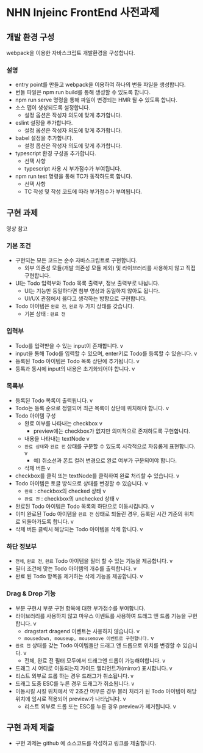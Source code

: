 # NHN Injeinc FrontEnd 사전과제

## 개발 환경 구성

webpack을 이용한 자바스크립트 개발환경을 구성합니다.

### 설명

- entry point를 만들고 webpack을 이용하여 하나의 번들 파일을 생성합니다.
- 번들 파일은 npm run build를 통해 생성할 수 있도록 합니다.
- npm run serve 명령을 통해 파일이 변경되는 HMR 될 수 있도록 합니다.
- 소스 맵이 생성되도록 설정합니다.
  - 설정 옵션은 작성자 의도에 맞게 추가합니다.
- eslint 설정을 추가합니다.
  - 설정 옵션은 작성자 의도에 맞게 추가합니다.
- babel 설정을 추가합니다.
  - 설정 옵션은 작성자 의도에 맞게 추가합니다.
- typescript 환경 구성을 추가합니다.
  - 선택 사항
  - typescript 사용 시 부가점수가 부여됩니다.
- npm run test 명령을 통해 TC가 동작하도록 합니다.
  - 선택 사항
  - TC 작성 및 작성 코드에 따라 부가점수가 부여됩니다.

## 구현 과제

영상 참고

### 기본 조건

- 구현되는 모든 코드는 순수 자바스크립트로 구현합니다.
  - 외부 의존성 모듈(개발 의존성 모듈 제외) 및 라이브러리를 사용하지 않고 직접 구현합니다.
- UI는 Todo 입력부와 Todo 목록 출력부, 정보 출력부로 나뉩니다.
  - UI는 기능만 동일하다면 첨부 영상과 동일하지 않아도 됩니다.
  - UI/UX 관점에서 옳다고 생각하는 방향으로 구현합니다.
- Todo 아이템은 `완료 전`, `완료` 두 가지 상태를 갖습니다.
  - 기본 상태 : `완료 전`

### 입력부

- Todo를 입력받을 수 있는 input이 존재합니다. v
- input을 통해 Todo를 입력할 수 있으며, enter키로 Todo를 등록할 수 있습니다. v
- 등록된 Todo 아이템은 Todo 목록 상단에 추가됩니다. v
- 등록과 동시에 input의 내용은 초기화되어야 합니다. v

### 목록부

- 등록된 Todo 목록이 출력됩니다. v
- Todo는 등록 순으로 정렬되어 최근 목록이 상단에 위치해야 합니다. v
- Todo 아이템 구성
  - 완료 여부를 나타내는 checkbox v
    - preview에는 checkbox가 없지만 의미적으로 존재하도록 구현합니다.
  - 내용을 나타내는 textNode v
  - `완료 상태`와 `완료 전` 상태를 구분할 수 있도록 시각적으로 자유롭게 표현합니다. v
    - 예) 취소선과 폰트 컬러 변경으로 완료 여부가 구분되어야 합니다.
  - 삭제 버튼 v
- checkbox를 클릭 또는 textNode를 클릭하여 완료 처리할 수 있습니다. v
- Todo 아이템은 토글 방식으로 상태를 변경할 수 있습니다. v
  - `완료` : checkbox의 checked 상태 v
  - `완료 전` : checkbox의 unchecked 상태 v
- 완료된 Todo 아이템은 Todo 목록의 하단으로 이동시킵니다. v
- 이미 완료된 Todo 아이템을 `완료 전` 상태로 되돌린 경우, 등록된 시간 기준의 위치로 되돌아가도록 합니다. v
- 삭제 버튼 클릭시 해당되는 Todo 아이템을 삭제 합니다. v

### 하단 정보부

- `전체`, `완료 전`, `완료` Todo 아이템을 필터 할 수 있는 기능을 제공합니다. v
- 필터 조건에 맞는 Todo 아이템의 개수를 출력합니다. v
- 완료 된 Todo 항목을 제거하는 삭제 기능을 제공합니다. v

### Drag & Drop 기능

- 부분 구현시 부분 구현 항목에 대한 부가점수를 부여합니다.
- 라이브러리를 사용하지 않고 마우스 이벤트를 사용하여 드래그 앤 드롭 기능을 구현합니다. v
  - dragstart dragend 이벤트는 사용하지 않습니다. v
  - `mousedown, mouseup, mousemove 이벤트로 구현합니다.` v
- `완료 전` 상태를 갖는 Todo 아이템들만 드래그 앤 드롭으로 위치를 변경할 수 있습니다. v
  - 전체, 완료 전 필터 모두에서 드래그앤 드롭이 가능해야합니다. v
- 드래그 시 어디로 이동되는지 가이드 엘리먼트가(mirror) 표시합니다. v
- 리스트 외부로 드롭 하는 경우 드래그가 취소됩니다. v
- 드래그 도중 ESC를 누른 경우 드래그가 취소됩니다. v
- 이동시킬 시킬 위치에서 약 2초간 머무른 경우 블러 처리가 된 Todo 아이템이 해당 위치에 임시로 적용되어 preview가 나타납니다. v
  - 리스트 외부로 드롭 또는 ESC를 누른 경우 preview가 제거됩니다. v

## 구현 과제 제출

- 구현 과제는 github 에 소스코드를 작성하고 링크를 제출합니다.
